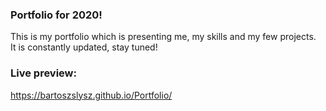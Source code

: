 ### Portfolio for 2020!

This is my portfolio which is presenting me, my skills and my few projects. <br>
It is constantly  updated, stay tuned!

### Live preview: 
https://bartoszslysz.github.io/Portfolio/
